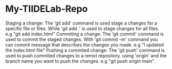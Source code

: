 # My-TIIDELab-Repo
Staging a change: 
    The 'git add' command is used stage a changes for a specific file or files. While 'git add .' is used to stage changes for all files. e.g 
    "git add index.html"
Commiting a change:
    The 'git commit' command is used to commit the staged changes. With 'git commit -m' command you can commit message that describes the changes you made. e.g "I updated the index.html file"
Pushing a commited change:
    The 'git push' command is used to push commited changes to a remot repository. using 'origin' and the branch name you want to push the changes. e.g "git push origin main".